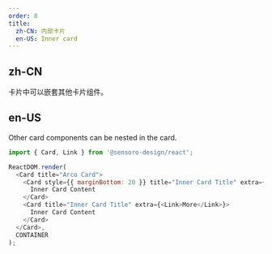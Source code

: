 ```yaml
---
order: 8
title: 
  zh-CN: 内部卡片
  en-US: Inner card
---
```


## zh-CN

卡片中可以嵌套其他卡片组件。

## en-US

Other card components can be nested in the card.

```js
import { Card, Link } from '@sensoro-design/react';

ReactDOM.render(
  <Card title="Arco Card">
    <Card style={{ marginBottom: 20 }} title="Inner Card Title" extra={<Link>More</Link>}>
      Inner Card Content
    </Card>
    <Card title="Inner Card Title" extra={<Link>More</Link>}>
      Inner Card Content
    </Card>
  </Card>,
  CONTAINER
);
```
